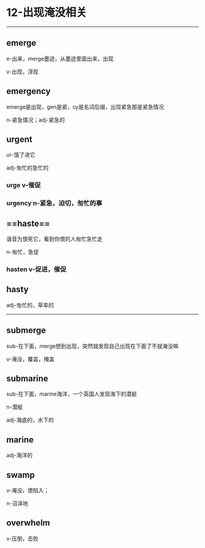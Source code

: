 # 12-出现淹没相关

---

## emerge

e-出来，merge墨迹，从墨迹里面出来，出现

v-出现，浮现


## emergency

emerge是出现，gen是紧，cy是名词后缀，出现紧急那是紧急情况

n-紧急情况；adj-紧急的

## urgent

ur-饿了进它

adj-匆忙的急忙的

### urge v-催促

### urgency n-紧急，迫切，匆忙的事


## ==haste==

谐音为恨死它，看到你恨的人匆忙急忙走

n-匆忙，急促

### hasten v-促进，催促


## hasty

adj-匆忙的，草率的



---

## submerge

sub-在下面，merge想到出现，突然就发现自己出现在下面了不就淹没嘛

v-淹没，覆盖，掩盖

## submarine

sub-在下面，marine海洋，一个英国人发现海下的潜艇

n-潜艇

adj-海底的，水下的

## marine

adj-海洋的

## swamp

v-淹没，使陷入；

n-沼泽地

## overwhelm

v-压倒，击败